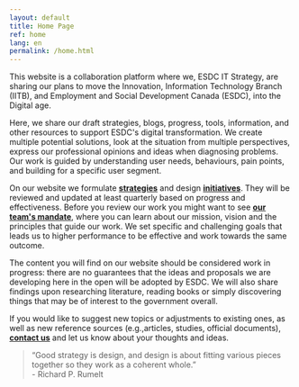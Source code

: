 ```yaml
---
layout: default
title: Home Page
ref: home
lang: en
permalink: /home.html
---
```


This website is a collaboration platform where we, ESDC IT Strategy, are sharing our plans to move the Innovation, Information Technology Branch (IITB), and Employment and Social Development Canada (ESDC), into the Digital age.

Here, we share our draft strategies, blogs, progress, tools, information, and other resources to support ESDC's digital transformation.
We create multiple potential solutions, look at the situation from multiple perspectives, express our professional opinions and ideas when diagnosing problems.
Our work is guided by understanding user needs, behaviours, pain points, and building for a specific user segment.

On our website we formulate **[strategies](strategies.md)** and design **[initiatives](initiatives.md)**.
They will be reviewed and updated at least quarterly based on progress and effectiveness.
Before you review our work you might want to see **[our team's mandate](mandate.md)**, where you can learn about our mission, vision and the principles that guide our work.
We set specific and challenging goals that leads us to higher performance to  be effective and work towards the same outcome.

The content you will find on our website should be considered work in progress: there are no guarantees that the ideas and proposals we are developing here in the open will be adopted by ESDC.
We will also share findings upon researching literature, reading books or simply discovering things that may be of interest to the government overall.

If you would like to suggest new topics or adjustments to existing ones, as well as new reference sources (e.g.,articles, studies, official documents), **[contact us](contact-us.html)** and let us know about your thoughts and ideas.

> “Good strategy is design, and design is about fitting various pieces together so they work as a coherent whole.”\
\- Richard P. Rumelt

